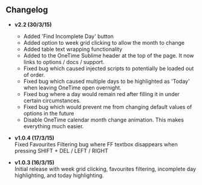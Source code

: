 ## Changelog
	
- **v2.2 (30/3/15)**  
    * Added 'Find Incomplete Day' button
    * Added option to week grid clicking to allow the month to change
    * Added table text wrapping functionality
    * Added to the OneTime Sublime header at the top of the page. It now links to options / docs / support.
    * Fixed bug which caused injected scripts to potentially be loaded out of order.
    * Fixed bug which caused multiple days to be highlighted as 'Today' when leaving OneTime open overnight.
    * Fixed bug where a day would remain red after filling it in under certain circumstances.
    * Fixed bug which would prevent me from changing default values of options in the future
    * Disable OneTime calendar month change animation. This makes everything much easier.
		
- **v1.0.4 (17/3/15)**  
Fixed Favourites Filtering bug where FF textbox disappears when pressing SHIFT + DEL / LEFT / RIGHT
	
- **v1.0.3 (16/3/15)**  
Initial release with week grid clicking, favourites filtering, incomplete day highlighting, and today highlighting.
